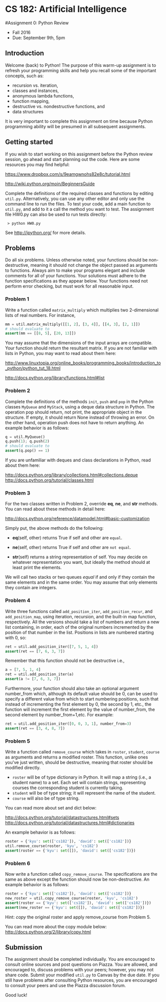 
# CS 182: Artificial Intelligence
#Assignment 0: Python Review

* Fall 2016
* Due: September 9th, 5pm


## Introduction
Welcome (back) to Python! The purpose of this warm-up assignment is to refresh your programming skills and help you recall some of the important concepts, such as:

* recursion vs. iteration,
* classes and instances,
* anonymous lambda functions,
* function mapping,
* destructive vs. nondestructive functions, and
* data structures

It is very important to complete this assignment on time because Python programming ability will be presumed in all subsequent assignments.


## Getting started

If you wish to start working on this assignment before the Python review session, go ahead and start planning out the code. Here are some resources you may find helpful:

https://www.dropbox.com/s/9eamgwnohs82e8c/tutorial.html

http://wiki.python.org/moin/BeginnersGuide

Complete the definitions of the required classes and functions by editing `util.py`. Alternatively, you can use any other editor and only use the command line to run the files. To test your code, add a main function to `util.py`, and add to it a call the method you want to test. The assignment file HW0.py can also be used to run tests directly: 

     > python HW0.py

See http://ipython.org/ for more details.

## Problems

Do all six problems. Unless otherwise noted, your functions should be non-destructive, meaning it should not change the object passed as arguments to functions. Always aim to make your programs elegant and include comments for all of your functions. Your solutions must adhere to the function specifications as they appear below. Your functions need not perform error checking, but must work for all reasonable input.


### Problem 1

Write a function called `matrix_multiply` which multiplies two 2-dimensional lists of real numbers. For instance,


```python
mm = util.matrix_multiply([[1, 2], [3, 4]], [[4, 3], [2, 1]]) 
# should evaluate to
assert(mm == [[8, 5], [20, 13]])
```

You may assume that the dimensions of the input arrays are compatible. Your function should return the resultant matrix. If you are not familiar with lists in Python, you may want to read about them here:

http://www.linuxtopia.org/online_books/programming_books/introduction_to_python/python_tut_18.html


http://docs.python.org/library/functions.html#list

### Problem 2
Complete the definitions of the methods `init`, `push` and `pop` in the Python classes `MyQueue` and `MyStack`, using a deque data structure in Python. The operation pop should return, not print, the appropriate object in the structure. If empty, it should return None instead of throwing an error. On the other hand, operation push does not have to return anything. An example behavior is as follows:



```python
q = util.MyQueue()
q.push(1); q.push(2)
# should evaluate to
assert(q.pop() == 1)
```

If you are unfamiliar with deques and class declarations in Python, read about them here:

http://docs.python.org/library/collections.html#collections.deque
http://docs.python.org/tutorial/classes.html

### Problem 3
For the two classes written in Problem 2, override __eq__, __ne__, and __str__ methods. You can read about these methods in detail here:

http://docs.python.org/reference/datamodel.html#basic-customization

Simply put, the above methods do the following:

* __eq__(self, other) returns True if self and other are `equal`.

* __ne__(self, other) returns True if self and other are `not equal`.

* __str__(self) returns a string representation of self. You may decide on whatever representation you want, but ideally the method should at least print the elements.

We will call two stacks or two queues _equal_ if and only if they contain the same elements and in the same order. You may assume that only elements they contain are integers.

### Problem 4
Write three functions called `add_position_iter`, `add_position_recur`, and `add_position_map`, using iteration, recursion, and the built-in map function, respectively. All the versions should take a list of numbers and return a new list containing, in order, each of the original numbers incremented by the position of that number in the list. Positions in lists are numbered starting with 0, so:


```python
ret = util.add_position_iter([7, 5, 1, 4])
assert(ret == [7, 6, 3, 7])
```

Remember that this function should not be destructive i.e.,


```python
a = [7, 5, 1, 4]
ret = util.add_position_iter(a)
assert(a != [7, 6, 3, 7])
```

Furthermore, your function should also take an optional argument number_from which, although its default value should be 0, can be used to specify a different value from which to start numbering positions, such that instead of incrementing the first element by 0, the second by 1, etc., the function will increment the first element by the value of number_from, the second element by number_from+1,etc. For example:


```python
ret = util.add_position_iter([0, 0, 3, 1], number_from=3)
assert(ret == [3, 4, 8, 7])
```

### Problem 5

Write a function called `remove_course` which takes in `roster`, `student`, `course` as arguments and returns a modified roster. This function, unlike ones you've just written, should be destructive, meaning that roster should be modified directly.

* `roster` will be of type dictionary in Python. It will map a string (i.e., a student name) to a set. Each set will contain strings, representing courses the corresponding student is currently taking.
* `student` will be of type string; it will represent the name of the student.
* `course` will also be of type string.

You can read more about set and dict below:

http://docs.python.org/tutorial/datastructures.html#sets
http://docs.python.org/tutorial/datastructures.html#dictionaries

An example behavior is as follows:


```python
roster = {'kyu': set(['cs182']), 'david': set(['cs182'])}
util.remove_course(roster, 'kyu', 'cs182')
assert(roster == {'kyu': set([]), 'david': set(['cs182'])})
```

### Problem 6
Now write a function called `copy_remove_course`. The specifications are the same as above except the function should now be non-destructive. An example behavior is as follows:


```python
roster = {'kyu': set(['cs182']), 'david': set(['cs182'])}
new_roster = util.copy_remove_course(roster, 'kyu', 'cs182')
assert(roster == {'kyu': set(['cs182']), 'david': set(['cs182'])})
assert(new_roster == {'kyu': set([]), 'david': set(['cs182'])})

```

Hint: _copy_ the original roster and apply remove_course from Problem 5.

You can read more about the copy module below:
http://docs.python.org/2/library/copy.html

## Submission

The assignment should be completed individually. You are encouraged to consult online sources and post questions on Piazza. You are allowed, and encouraged to, discuss problems with your peers; however, you may not share code. Submit your modified `util.py` to Canvas by the due date. If you still have problems after consulting Python resources, you are encouraged to consult your peers and use the Piazza discussion forum.

Good luck!
